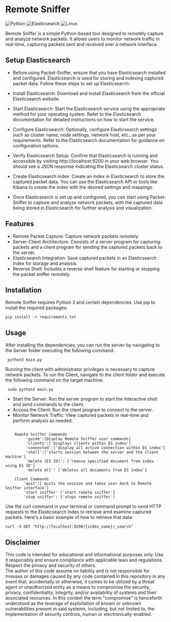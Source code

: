 # Remote Sniffer

<img src="https://img.shields.io/badge/Python-FFD43B?style=for-the-badge&logo=python&logoColor=blue" alt="Python"> <img src="https://img.shields.io/badge/Elastic_Search-005571?style=for-the-badge&logo=elasticsearch&logoColor=white" alt="Elasticsearch"> <img src="https://img.shields.io/badge/Linux-FCC624?style=for-the-badge&logo=linux&logoColor=black" alt="Linux">

Remote Sniffer is a simple Python-based tool designed to remotely capture and analyze network packets. It allows users to monitor network traffic in real-time, capturing packets sent and received over a network interface.


## Setup Elasticsearch
* Before using Packet-Sniffer, ensure that you have Elasticsearch installed and configured. Elasticsearch is used for storing and indexing captured packet data. Follow these steps to set up Elasticsearch:

* Install Elasticsearch: Download and install Elasticsearch from the official Elasticsearch website.

* Start Elasticsearch: Start the Elasticsearch service using the appropriate method for your operating system. Refer to the Elasticsearch documentation for detailed instructions on how to start the service.

* Configure Elasticsearch: Optionally, configure Elasticsearch settings such as cluster name, node settings, network host, etc., as per your requirements. Refer to the Elasticsearch documentation for guidance on configuration options.

* Verify Elasticsearch Setup: Confirm that Elasticsearch is running and accessible by visiting http://localhost:9200 in your web browser. You should see a JSON response indicating the Elasticsearch cluster status.

* Create Elasticsearch Index: Create an index in Elasticsearch to store the captured packet data. You can use the Elasticsearch API or tools like Kibana to create the index with the desired settings and mappings.

* Once Elasticsearch is set up and configured, you can start using Packet-Sniffer to capture and analyze network packets, with the captured data being stored in Elasticsearch for further analysis and visualization.


## Features

* Remote Packet Capture: Capture network packets remotely.
* Server-Client Architecture: Consists of a server program for capturing packets and a client program for sending the captured packets back to the server.
* Elasticsearch Integration: Save captured packets in an Elasticsearch index for storage and analysis.
* Reverse Shell: Includes a reverse shell feature for starting or stopping the packet sniffer remotely.


## Installation

Remote Sniffer requires Python 3 and certain dependencies. Use pip to install the required packages:

```
pip install -r requirements.txt
```


## Usage 

After installing the dependencies, you can run the server by navigating to the Server folder executing the following command:

```
 python3 main.py
```

Running the client with administrator privileges is necessary to capture network packets. To run the Client, navigate to the client folder and execute the following command on the target machine:

```
 sudo python3 main.py
```


* Start the Server: Run the server program to start the interactive shell and send commands to the client.
* Access the Client: Run the client program to connect to the server.
* Monitor Network Traffic: View captured packets in real-time and perform analysis as needed.


```

    Remote Sniffer Commands
         'guide':[Display Remote Sniffer user commands]
         'clients':['displays clients within ES index']
         'connected':['display all active connection within ES index']
         'shell':['starts session between the server and the client machine']
         'delete (ES ID)': ['remove specified document from index using ES ID']
         'delete all': ['deletes all documents from ES index']

    Client Commands                                                
        'quit':['quits the session and takes user back to Remote Sniffer interface']           
        'start sniffer' ['start remote sniffer']
        'stop sniffer': ['stops remote sniffer']  

```



Use the curl command in your terminal or command prompt to send HTTP requests to the Elasticsearch Index to retrieve amd examine captured packets. Here's a basic example of how to retrieve that data:

```
curl -X GET "http://localhost:9200/{index_name}/_search"
```


## Disclaimer

This code is intended for educational and informational purposes only. Use it responsibly and ensure compliance with applicable laws and regulations. Respect the privacy and security of others.  
The author of this code assume no liability and is not responsible for misuses or damages caused by any code contained in this repository in any event that, accidentally or otherwise, it comes to be utilized by a threat agent or unauthorized entity as a means to compromise the security, privacy, confidentiality, integrity, and/or availability of systems and their associated resources. In this context the term "compromise" is henceforth understood as the leverage of exploitation of known or unknown vulnerabilities present in said systems, including, but not limited to, the implementation of security controls, human or electronically-enabled.


